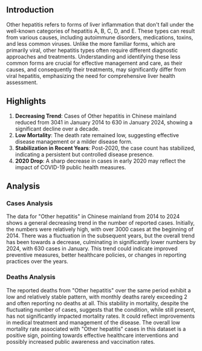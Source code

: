 ## Introduction

Other hepatitis refers to forms of liver inflammation that don't fall under the well-known categories of hepatitis A, B, C, D, and E. These types can result from various causes, including autoimmune disorders, medications, toxins, and less common viruses. Unlike the more familiar forms, which are primarily viral, other hepatitis types often require different diagnostic approaches and treatments. Understanding and identifying these less common forms are crucial for effective management and care, as their causes, and consequently their treatments, may significantly differ from viral hepatitis, emphasizing the need for comprehensive liver health assessment.

## Highlights

1. **Decreasing Trend**: Cases of Other hepatitis in Chinese mainland reduced from 3041 in January 2014 to 630 in January 2024, showing a significant decline over a decade. <br/>
2. **Low Mortality**: The death rate remained low, suggesting effective disease management or a milder disease form. <br/>
3. **Stabilization in Recent Years**: Post-2020, the case count has stabilized, indicating a persistent but controlled disease presence. <br/>
4. **2020 Drop**: A sharp decrease in cases in early 2020 may reflect the impact of COVID-19 public health measures. <br/>

## Analysis

### Cases Analysis
The data for "Other hepatitis" in Chinese mainland from 2014 to 2024 shows a general decreasing trend in the number of reported cases. Initially, the numbers were relatively high, with over 3000 cases at the beginning of 2014. There was a fluctuation in the subsequent years, but the overall trend has been towards a decrease, culminating in significantly lower numbers by 2024, with 630 cases in January. This trend could indicate improved preventive measures, better healthcare policies, or changes in reporting practices over the years.

### Deaths Analysis
The reported deaths from "Other hepatitis" over the same period exhibit a low and relatively stable pattern, with monthly deaths rarely exceeding 2 and often reporting no deaths at all. This stability in mortality, despite the fluctuating number of cases, suggests that the condition, while still present, has not significantly impacted mortality rates. It could reflect improvements in medical treatment and management of the disease. The overall low mortality rate associated with "Other hepatitis" cases in this dataset is a positive sign, pointing towards effective healthcare interventions and possibly increased public awareness and vaccination rates.
